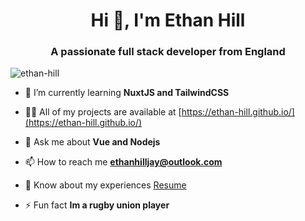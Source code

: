 <h1 align="center">Hi 👋, I'm Ethan Hill</h1>
<h3 align="center">A passionate full stack developer from England</h3>

<p align="left"> <img src="https://komarev.com/ghpvc/?username=ethan-hill&label=Profile%20views&color=a647e6&style=flat" alt="ethan-hill" /> </p>

- 🌱 I’m currently learning **NuxtJS and TailwindCSS**

- 👨‍💻 All of my projects are available at [https://ethan-hill.github.io/](https://ethan-hill.github.io/)

- 💬 Ask me about **Vue and Nodejs**

- 📫 How to reach me **ethanhilljay@outlook.com**

- 📄 Know about my experiences [Resume](https://www.scribd.com/document/500571163/Ethan-Hill-CV)

- ⚡ Fun fact **Im a rugby union player**
